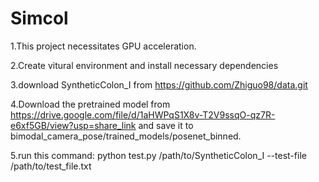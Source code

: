 # Simcol

1.This project necessitates GPU acceleration.

2.Create vitural environment and install necessary dependencies

3.download SyntheticColon_I from https://github.com/Zhiguo98/data.git

4.Download the pretrained model from https://drive.google.com/file/d/1aHWPqS1X8v-T2V9ssqO-qz7R-e6xf5GB/view?usp=share_link and save it to bimodal_camera_pose/trained_models/posenet_binned.

5.run this command: python test.py /path/to/SyntheticColon_I --test-file /path/to/test_file.txt
